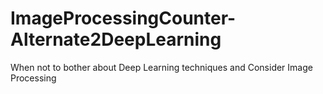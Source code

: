 # ImageProcessingCounter-Alternate2DeepLearning
When not to bother about Deep Learning techniques and Consider Image Processing
